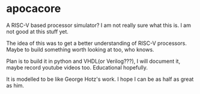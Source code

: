 # apocacore
A RISC-V based processor simulator? I am not really sure what this is. I am not good at this stuff yet.

The idea of this was to get a better understanding of RISC-V processors. Maybe to build something worth looking at too, who knows.

Plan is to build it in python and VHDL(or Verilog???), I will document it, maybe record youtube videos too. Educational hopefully.

It is modelled to be like George Hotz's work. I hope I can be as half as great as him.